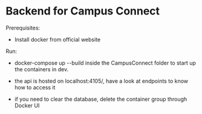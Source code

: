 # Backend for Campus Connect

Prerequisites:

* Install docker from official website


Run:

* docker-compose up --build inside the CampusConnect folder to start up 
the containers in dev.

* the api is hosted on localhost:4105/, have a look at endpoints to know 
how to access it 

* if you need to clear the database, delete the container group through 
Docker UI
